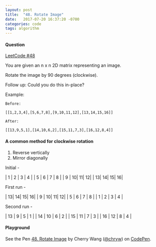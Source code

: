 ```yaml
---
layout: post
title:  "48. Rotate Image"
date:   2017-07-20 16:37:20 -0700
categories: code
tags: algorithm
---
```


#### Question

[LeetCode #48](https://leetcode.com/problems/rotate-image/#/description)

You are given an n x n 2D matrix representing an image.

Rotate the image by 90 degrees (clockwise).

Follow up:
Could you do this in-place?

Example:

```
Before:

[[1,2,3,4],[5,6,7,8],[9,10,11,12],[13,14,15,16]]

After:

[[13,9,5,1],[14,10,6,2],[15,11,7,3],[16,12,8,4]]

```

#### A common method for clockwise rotation

1. Reverse vertically
2. Mirror diagonally

Initial -

| 1 | 2 | 3 | 4 |
| 5 | 6 | 7 | 8 |
| 9 | 10| 11| 12|
| 13| 14| 15| 16|

First run -

| 13| 14| 15| 16|
| 9 | 10| 11| 12|
| 5 | 6 | 7 | 8 |
| 1 | 2 | 3 | 4 |

Second run -

| 13 | 9  | 5 | 1 |
| 14 | 10 | 6 | 2 |
| 15 | 11 | 7 | 3 |
| 16 | 12 | 8 | 4 |



#### Playground

<p data-height="600" data-theme-id="light" data-slug-hash="mwNGEq" data-default-tab="js,result" data-user="chryw" data-embed-version="2" data-pen-title="48. Rotate Image" class="codepen">See the Pen <a href="https://codepen.io/chryw/pen/mwNGEq/">48. Rotate Image</a> by Cherry Wang (<a href="https://codepen.io/chryw">@chryw</a>) on <a href="https://codepen.io">CodePen</a>.</p>
<script async src="https://production-assets.codepen.io/assets/embed/ei.js"></script>
